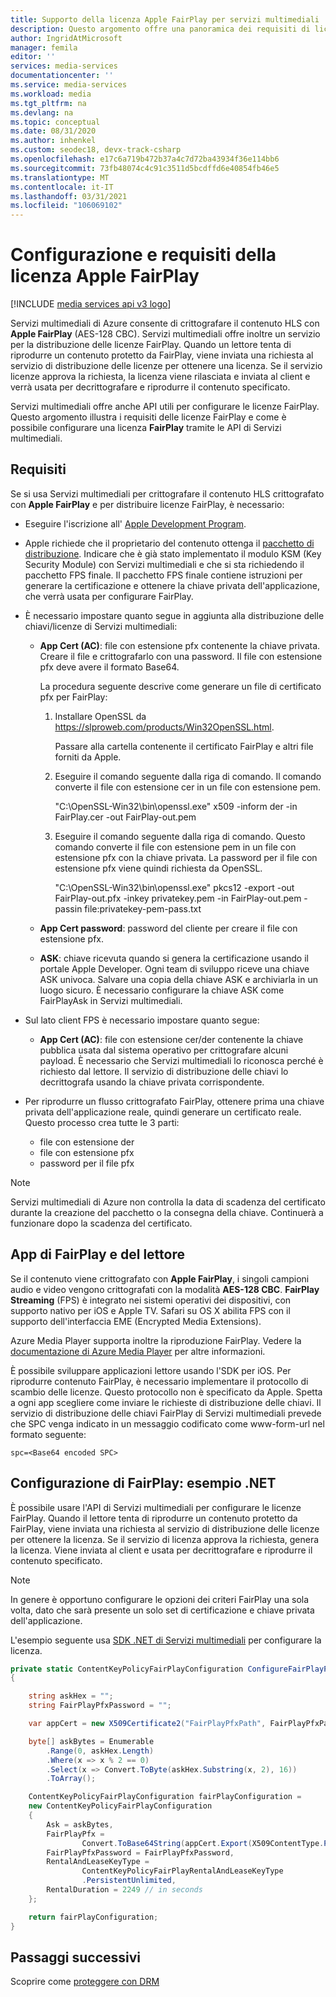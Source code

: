 ```yaml
---
title: Supporto della licenza Apple FairPlay per servizi multimediali
description: Questo argomento offre una panoramica dei requisiti di licenza e della configurazione di Apple FairPlay.
author: IngridAtMicrosoft
manager: femila
editor: ''
services: media-services
documentationcenter: ''
ms.service: media-services
ms.workload: media
ms.tgt_pltfrm: na
ms.devlang: na
ms.topic: conceptual
ms.date: 08/31/2020
ms.author: inhenkel
ms.custom: seodec18, devx-track-csharp
ms.openlocfilehash: e17c6a719b472b37a4c7d72ba43934f36e114bb6
ms.sourcegitcommit: 73fb48074c4c91c3511d5bcdffd6e40854fb46e5
ms.translationtype: MT
ms.contentlocale: it-IT
ms.lasthandoff: 03/31/2021
ms.locfileid: "106069102"
---
```

# <a name="apple-fairplay-license-requirements-and-configuration"></a>Configurazione e requisiti della licenza Apple FairPlay

[!INCLUDE [media services api v3 logo](./includes/v3-hr.md)]

Servizi multimediali di Azure consente di crittografare il contenuto HLS con **Apple FairPlay** (AES-128 CBC). Servizi multimediali offre inoltre un servizio per la distribuzione delle licenze FairPlay. Quando un lettore tenta di riprodurre un contenuto protetto da FairPlay, viene inviata una richiesta al servizio di distribuzione delle licenze per ottenere una licenza. Se il servizio licenze approva la richiesta, la licenza viene rilasciata e inviata al client e verrà usata per decrittografare e riprodurre il contenuto specificato.

Servizi multimediali offre anche API utili per configurare le licenze FairPlay. Questo argomento illustra i requisiti delle licenze FairPlay e come è possibile configurare una licenza **FairPlay** tramite le API di Servizi multimediali. 

## <a name="requirements"></a>Requisiti

Se si usa Servizi multimediali per crittografare il contenuto HLS crittografato con **Apple FairPlay** e per distribuire licenze FairPlay, è necessario:

* Eseguire l'iscrizione all' [Apple Development Program](https://developer.apple.com/).
* Apple richiede che il proprietario del contenuto ottenga il [pacchetto di distribuzione](https://developer.apple.com/contact/fps/). Indicare che è già stato implementato il modulo KSM (Key Security Module) con Servizi multimediali e che si sta richiedendo il pacchetto FPS finale. Il pacchetto FPS finale contiene istruzioni per generare la certificazione e ottenere la chiave privata dell'applicazione, che verrà usata per configurare FairPlay.
* È necessario impostare quanto segue in aggiunta alla distribuzione delle chiavi/licenze di Servizi multimediali:

    * **App Cert (AC)**: file con estensione pfx contenente la chiave privata. Creare il file e crittografarlo con una password. Il file con estensione pfx deve avere il formato Base64.

        La procedura seguente descrive come generare un file di certificato pfx per FairPlay:

        1. Installare OpenSSL da https://slproweb.com/products/Win32OpenSSL.html.

            Passare alla cartella contenente il certificato FairPlay e altri file forniti da Apple.
        2. Eseguire il comando seguente dalla riga di comando. Il comando converte il file con estensione cer in un file con estensione pem.

            "C:\OpenSSL-Win32\bin\openssl.exe" x509 -inform der -in FairPlay.cer -out FairPlay-out.pem
        3. Eseguire il comando seguente dalla riga di comando. Questo comando converte il file con estensione pem in un file con estensione pfx con la chiave privata. La password per il file con estensione pfx viene quindi richiesta da OpenSSL.

            "C:\OpenSSL-Win32\bin\openssl.exe" pkcs12 -export -out FairPlay-out.pfx -inkey privatekey.pem -in FairPlay-out.pem -passin file:privatekey-pem-pass.txt
            
    * **App Cert password**: password del cliente per creare il file con estensione pfx.
    * **ASK**: chiave ricevuta quando si genera la certificazione usando il portale Apple Developer. Ogni team di sviluppo riceve una chiave ASK univoca. Salvare una copia della chiave ASK e archiviarla in un luogo sicuro. È necessario configurare la chiave ASK come FairPlayAsk in Servizi multimediali.
    
* Sul lato client FPS è necessario impostare quanto segue:

  * **App Cert (AC)**: file con estensione cer/der contenente la chiave pubblica usata dal sistema operativo per crittografare alcuni payload. È necessario che Servizi multimediali lo riconosca perché è richiesto dal lettore. Il servizio di distribuzione delle chiavi lo decrittografa usando la chiave privata corrispondente.

* Per riprodurre un flusso crittografato FairPlay, ottenere prima una chiave privata dell'applicazione reale, quindi generare un certificato reale. Questo processo crea tutte le 3 parti:

  * file con estensione der
  * file con estensione pfx
  * password per il file pfx
  
> [!NOTE]
> Servizi multimediali di Azure non controlla la data di scadenza del certificato durante la creazione del pacchetto o la consegna della chiave. Continuerà a funzionare dopo la scadenza del certificato.

## <a name="fairplay-and-player-apps"></a>App di FairPlay e del lettore

Se il contenuto viene crittografato con **Apple FairPlay**, i singoli campioni audio e video vengono crittografati con la modalità **AES-128 CBC**. **FairPlay Streaming** (FPS) è integrato nei sistemi operativi dei dispositivi, con supporto nativo per iOS e Apple TV. Safari su OS X abilita FPS con il supporto dell'interfaccia EME (Encrypted Media Extensions).

Azure Media Player supporta inoltre la riproduzione FairPlay. Vedere la [documentazione di Azure Media Player](https://amp.azure.net/libs/amp/latest/docs/index.html) per altre informazioni.

È possibile sviluppare applicazioni lettore usando l'SDK per iOS. Per riprodurre contenuto FairPlay, è necessario implementare il protocollo di scambio delle licenze. Questo protocollo non è specificato da Apple. Spetta a ogni app scegliere come inviare le richieste di distribuzione delle chiavi. Il servizio di distribuzione delle chiavi FairPlay di Servizi multimediali prevede che SPC venga indicato in un messaggio codificato come www-form-url nel formato seguente:

```
spc=<Base64 encoded SPC>
```

## <a name="fairplay-configuration-net-example"></a>Configurazione di FairPlay: esempio .NET

È possibile usare l'API di Servizi multimediali per configurare le licenze FairPlay. Quando il lettore tenta di riprodurre un contenuto protetto da FairPlay, viene inviata una richiesta al servizio di distribuzione delle licenze per ottenere la licenza. Se il servizio di licenza approva la richiesta, genera la licenza. Viene inviata al client e usata per decrittografare e riprodurre il contenuto specificato.

> [!NOTE]
> In genere è opportuno configurare le opzioni dei criteri FairPlay una sola volta, dato che sarà presente un solo set di certificazione e chiave privata dell'applicazione.

L'esempio seguente usa [SDK .NET di Servizi multimediali](/dotnet/api/microsoft.azure.management.media.models) per configurare la licenza.

```csharp
private static ContentKeyPolicyFairPlayConfiguration ConfigureFairPlayPolicyOptions()
{

    string askHex = "";
    string FairPlayPfxPassword = "";

    var appCert = new X509Certificate2("FairPlayPfxPath", FairPlayPfxPassword, X509KeyStorageFlags.Exportable);

    byte[] askBytes = Enumerable
        .Range(0, askHex.Length)
        .Where(x => x % 2 == 0)
        .Select(x => Convert.ToByte(askHex.Substring(x, 2), 16))
        .ToArray();

    ContentKeyPolicyFairPlayConfiguration fairPlayConfiguration =
    new ContentKeyPolicyFairPlayConfiguration
    {
        Ask = askBytes,
        FairPlayPfx =
                Convert.ToBase64String(appCert.Export(X509ContentType.Pfx, FairPlayPfxPassword)),
        FairPlayPfxPassword = FairPlayPfxPassword,
        RentalAndLeaseKeyType =
                ContentKeyPolicyFairPlayRentalAndLeaseKeyType
                .PersistentUnlimited,
        RentalDuration = 2249 // in seconds
    };

    return fairPlayConfiguration;
}
```

## <a name="next-steps"></a>Passaggi successivi

Scoprire come [proteggere con DRM](drm-protect-with-drm-tutorial.md)

